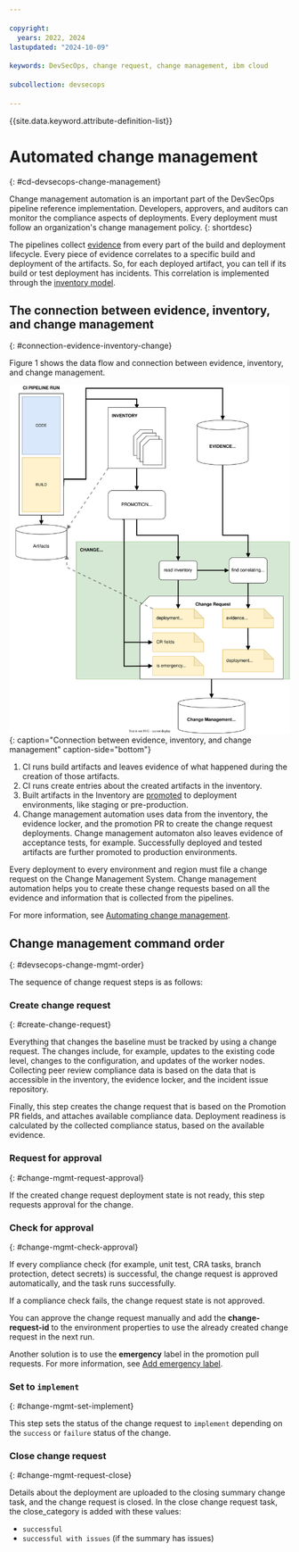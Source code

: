 ```yaml
---

copyright: 
  years: 2022, 2024
lastupdated: "2024-10-09"

keywords: DevSecOps, change request, change management, ibm cloud

subcollection: devsecops

---
```


{{site.data.keyword.attribute-definition-list}}

# Automated change management
{: #cd-devsecops-change-management}

Change management automation is an important part of the DevSecOps pipeline reference implementation. Developers, approvers, and auditors can monitor the compliance aspects of deployments. Every deployment must follow an organization's change management policy.
{: shortdesc}

The pipelines collect [evidence](/docs/devsecops?topic=devsecops-devsecops-evidence) from every part of the build and deployment lifecycle. Every piece of evidence correlates to a specific build and deployment of the artifacts. So, for each deployed artifact, you can tell if its build or test deployment has incidents. This correlation is implemented through the [inventory model](/docs/devsecops?topic=devsecops-cd-devsecops-inventory).

## The connection between evidence, inventory, and change management
{: #connection-evidence-inventory-change}

Figure 1 shows the data flow and connection between evidence, inventory, and change management.

![Connection between evidence, inventory, and change management](images/change-management-data-flow.svg "Flow diagram that shows the relationship between evidence, inventory, and change management"){: caption="Connection between evidence, inventory, and change management" caption-side="bottom"}

1. CI runs build artifacts and leaves evidence of what happened during the creation of those artifacts.
2. CI runs create entries about the created artifacts in the inventory.
3. Built artifacts in the Inventory are [promoted](/docs/devsecops?topic=devsecops-cd-devsecops-inventory) to deployment environments, like staging or pre-production.
4. Change management automation uses data from the inventory, the evidence locker, and the promotion PR to create the change request deployments. Change management automaton also leaves evidence of acceptance tests, for example. Successfully deployed and tested artifacts are further promoted to production environments.

Every deployment to every environment and region must file a change request on the Change Management System. Change management automation helps you to create these change requests based on all the evidence and information that is collected from the pipelines.

For more information, see [Automating change management](/docs/devsecops?topic=devsecops-cd-devsecops-automate-changemgmt).

## Change management command order
{: #devsecops-change-mgmt-order}

The sequence of change request steps is as follows:

### Create change request
{: #create-change-request}

Everything that changes the baseline must be tracked by using a change request. The changes include, for example, updates to the existing code level, changes to the configuration, and updates of the worker nodes. Collecting peer review compliance data is based on the data that is accessible in the inventory, the evidence locker, and the incident issue repository.

Finally, this step creates the change request that is based on the Promotion PR fields, and attaches available compliance data. Deployment readiness is calculated by the collected compliance status, based on the available evidence.

### Request for approval
{: #change-mgmt-request-approval}

If the created change request deployment state is not ready, this step requests approval for the change.

### Check for approval
{: #change-mgmt-check-approval}

If every compliance check (for example, unit test, CRA tasks, branch protection, detect secrets) is successful, the change request is approved automatically, and the task runs successfully.

If a compliance check fails, the change request state is not approved.

You can approve the change request manually and add the **change-request-id** to the environment properties to use the already created change request in the next run.

Another solution is to use the **emergency** label in the promotion pull requests. For more information, see [Add emergency label](/docs/devsecops?topic=devsecops-cd-devsecops-approve-cr).

### Set to `implement`
{: #change-mgmt-set-implement}

This step sets the status of the change request to `implement` depending on the `success` or `failure` status of the change.

### Close change request
{: #change-mgmt-request-close}

Details about the deployment are uploaded to the closing summary change task, and the change request is closed. In the close change request task, the close_category is added with these values:

* `successful`
* `successful with issues` (if the summary has issues)
